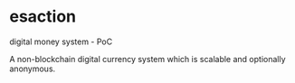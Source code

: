 # esaction

digital money system - PoC

A non-blockchain digital currency system which is scalable and optionally anonymous.
